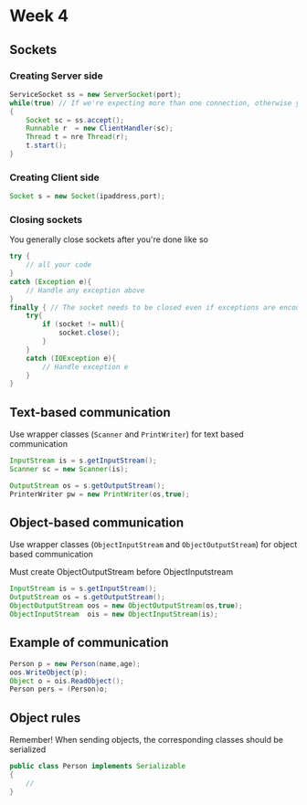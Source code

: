 # Week 4



## Sockets
### Creating Server side
~~~ java
ServiceSocket ss = new ServerSocket(port);
while(true) // If we're expecting more than one connection, otherwise you can do everything on the same thread
{
    Socket sc = ss.accept();
    Runnable r  = new ClientHandler(sc);
    Thread t = nre Thread(r);
    t.start();
}
~~~ 

### Creating Client side
~~~ java
Socket s = new Socket(ipaddress,port);
~~~ 


### Closing sockets
You generally close sockets after you're done like so

~~~ java
try {
    // all your code
}
catch (Exception e){
    // Handle any exception above
}
finally { // The socket needs to be closed even if exceptions are encountered
    try{
        if (socket != null){
            socket.close();
        }
    }
    catch (IOException e){
        // Handle exception e
    }
}
~~~


## Text-based communication
Use wrapper classes (`Scanner` and `PrintWriter`) for text based communication 

~~~ java
InputStream is = s.getInputStream();
Scanner sc = new Scanner(is);

OutputStream os = s.getOutputStream();
PrinterWriter pw = new PrintWriter(os,true);
~~~

## Object-based communication
Use wrapper classes (`ObjectInputStream` and `ObjectOutputStream`) for object based communication   

Must create ObjectOutputStream before  ObjectInputstream

~~~ java
InputStream is = s.getInputStream();
OutputStream os = s.getOutputStream();
ObjectOutputStream oos = new ObjectOutputStream(os,true);
ObjectInputStream  ois = new ObjectInputStream(is);
~~~

## Example of communication
~~~java
Person p = new Person(name,age);
oos.WriteObject(p);
Object o = ois.ReadObject();
Person pers = (Person)o;
~~~

## Object rules
Remember! When sending objects, the corresponding classes should be serialized

~~~ java
public class Person implements Serializable
{
    //
}
~~~